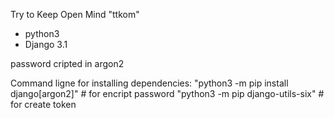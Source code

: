 
Try to Keep Open Mind "ttkom"

- python3
- Django 3.1 

password cripted in argon2


Command ligne for installing dependencies:
	"python3 -m pip install django[argon2]" # for encript password
	"python3 -m pip django-utils-six" # for create token

